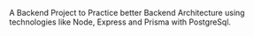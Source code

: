 A Backend Project to Practice better Backend Architecture using
technologies like Node, Express and Prisma with PostgreSql.

